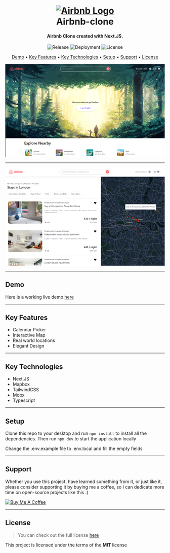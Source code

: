 <h1 align="center">
  <a href="https://airbnb-clone-krisko512-gmailcom.vercel.app">
    <img width="200px" src="https://upload.wikimedia.org/wikipedia/commons/thumb/6/69/Airbnb_Logo_B%C3%A9lo.svg/2560px-Airbnb_Logo_B%C3%A9lo.svg.png" alt="Airbnb Logo" />
  </a>
  <br />
  Airbnb-clone
  <br />
</h1>

<h4 align="center">
   Airbnb Clone created with Next.JS.
</h4>

<p align="center">
   <img src="https://airbnb-clone-krisko512-gmailcom.vercel.app" alt="Release" />
   <img src="https://airbnb-clone-krisko512-gmailcom.vercel.app" alt="Deployment" />
   <img src="https://img.shields.io/github/license/kivanov22/Airbnb-Clone" alt="License" />
</p>

<p align="center">
  <a href="#demo">Demo</a> •
  <a href="#key-features">Key Features</a> •
  <a href="#key-technologies">Key Technologies</a> •
  <a href="#setup">Setup</a> •
  <a href="#support">Support</a> •
  <a href="#license">License</a>
</p>

![Home Screenshot](public/screenshots/homepage.png?raw=true "Home Page")

---

![Results Screenshot](public/screenshots/resultspage.png?raw=true "Results Page")

---

## Demo

Here is a working live demo [here](https://airbnb-clone-krisko512-gmailcom.vercel.app/)

---

## Key Features

- Calendar Picker
- Interactive Map
- Real world locations
- Elegant Design

---

## Key Technologies

- Next.JS
- Mapbox
- TailwindCSS
- Mobx
- Typescript

---

## Setup

Clone this repo to your desktop and run `npm install` to install all the dependencies.
Then run `npm dev` to start the application locally

Change the .env.example file to .env.local and fill the empty fields

---

## Support

Whether you use this project, have learned something from it, or just like it, please consider supporting it by buying me a coffee, so I can dedicate more time on open-source projects like this :)

<a href="https://www.buymeacoffee.com/kivanov" target="_blank">
  <img src="https://cdn.buymeacoffee.com/buttons/v2/default-yellow.png" alt="Buy Me A Coffee" height="60px" width="217px" />
</a>

---

## License

> You can check out the full license [here](https://github.com/kivanov22/Airbnb-Clone/blob/main/LICENSE)

This project is licensed under the terms of the **MIT** license
